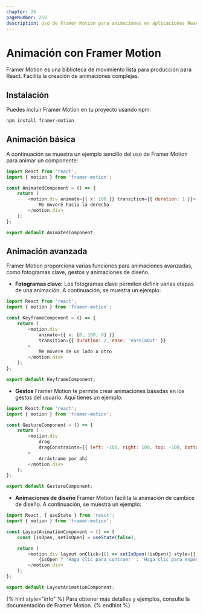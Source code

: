 ```yaml
---
chapter: 26
pageNumber: 255
description: Uso de Framer Motion para animaciones en aplicaciones React.
---
```


# Animación con Framer Motion

Framer Motion es una biblioteca de movimiento lista para producción para React. Facilita la creación de animaciones complejas.

## Instalación

Puedes incluir Framer Motion en tu proyecto usando npm:

```bash
npm install framer-motion
```

## Animación básica

A continuación se muestra un ejemplo sencillo del uso de Framer Motion para animar un componente:

```javascript
import React from 'react';
import { motion } from 'framer-motion';

const AnimatedComponent = () => {
    return (
        <motion.div animate={{ x: 100 }} transition={{ duration: 1 }}>
            Me moveré hacia la derecha
        </motion.div>
    );
};

export default AnimatedComponent;
```

## Animación avanzada

Framer Motion proporciona varias funciones para animaciones avanzadas, como fotogramas clave, gestos y animaciones de diseño.

- **Fotogramas clave:**
Los fotogramas clave permiten definir varias etapas de una animación. A continuación, se muestra un ejemplo:

```javascript
import React from 'react';
import { motion } from 'framer-motion';

const KeyframeComponent = () => {
    return (
        <motion.div
            animate={{ x: [0, 100, 0] }}
            transition={{ duration: 2, ease: 'easeInOut' }}
        >
            Me moveré de un lado a otro
        </motion.div>
    );
};

export default KeyframeComponent;
```

- **Gestos**
Framer Motion te permite crear animaciones basadas en los gestos del usuario. Aquí tienes un ejemplo:

```javascript
import React from 'react';
import { motion } from 'framer-motion';

const GestureComponent = () => {
    return (
        <motion.div
            drag
            dragConstraints={{ left: -100, right: 100, top: -100, bottom: 100 }}
        >
            Arrástrame por ahí
        </motion.div>
    );
};

export default GestureComponent;
```

- **Animaciones de diseño**
Framer Motion facilita la animación de cambios de diseño. A continuación, se muestra un ejemplo:

```javascript
import React, { useState } from 'react';
import { motion } from 'framer-motion';

const LayoutAnimationComponent = () => {
    const [isOpen, setIsOpen] = useState(false);

    return (
        <motion.div layout onClick={() => setIsOpen(!isOpen)} style={{ background: 'lightblue', padding: '10px' }}>
            {isOpen ? 'Haga clic para contraer' : 'Haga clic para expandir'}
        </motion.div>
    );
};

export default LayoutAnimationComponent;
```

{% hint style="info" %}
Para obtener más detalles y ejemplos, consulte la documentación de Framer Motion.
{% endhint %}
